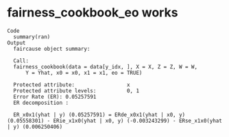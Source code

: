 # fairness_cookbook_eo works

    Code
      summary(ran)
    Output
      faircause object summary: 
      
      Call:
      fairness_cookbook(data = data[y_idx, ], X = X, Z = Z, W = W, 
          Y = Yhat, x0 = x0, x1 = x1, eo = TRUE)
      
      Protected attribute:                 x
      Protected attribute levels:          0, 1
      Error Rate (ER): 0.05257591 
      ER decomposition :
      
      ER_x0x1(yhat | y) (0.05257591) = ERde_x0x1(yhat | x0, y) (0.05558301) - ERie_x1x0(yhat | x0, y) (-0.003243299) - ERse_x1x0(yhat | y) (0.006250406)

